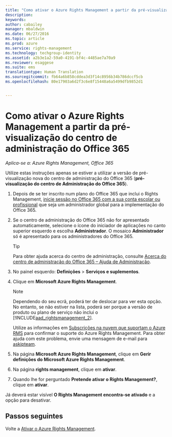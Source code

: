```yaml
---
title: "Como ativar o Azure Rights Management a partir da pré-visualização do centro de administração do Office 365 | Azure RMS"
description: 
keywords: 
author: cabailey
manager: mbaldwin
ms.date: 06/27/2016
ms.topic: article
ms.prod: azure
ms.service: rights-management
ms.technology: techgroup-identity
ms.assetid: a2b3e1a2-59a0-4191-bf4c-4485ae7a70a9
ms.reviewer: esaggese
ms.suite: ems
translationtype: Human Translation
ms.sourcegitcommit: fb64a6b858cddea3d3f14c8956b34b786dccf5cb
ms.openlocfilehash: 80e17903a6d2f3c6e8f15448a6a5499dfb9852d1


---
```


# Como ativar o Azure Rights Management a partir da pré-visualização do centro de administração do Office 365

*Aplica-se a: Azure Rights Management, Office 365*


Utilize estas instruções apenas se estiver a utilizar a versão de pré-visualização nova do centro de administração do Office 365 (**pré-visualização do centro de Administração do Office 365**).

1. Depois de se ter inscrito num plano do Office 365 que inclui o Rights Management, [inicie sessão no Office 365 com a sua conta escolar ou profissional](https://portal.office.com/) que seja um administrador global para a implementação do Office 365.

2. Se o centro de administração do Office 365 não for apresentado automaticamente, selecione o ícone do iniciador de aplicações no canto superior esquerdo e escolha **Administrador**. O mosaico **Administrador** só é apresentado para os administradores do Office 365.

    > [!TIP]
    > Para obter ajuda acerca do centro de administração, consulte [Acerca do centro de administração do Office 365 – Ajuda de Administração](https://support.office.com/article/About-the-Office-365-admin-center-Admin-Help-58537702-d421-4d02-8141-e128e3703547).

3. No painel esquerdo: **Definições** > **Serviços e suplementos**.

4. Clique em **Microsoft Azure Rights Management**.

    > [!NOTE]
    >Dependendo do seu ecrã, poderá ter de deslocar para ver esta opção. No entanto, se não estiver na lista, poderá ser porque a versão de produto ou plano de serviço não inclui o [!INCLUDE[aad_rightsmanagement_2](../includes/aad_rightsmanagement_2_md.md)].
    >
    >Utilize as informações em [Subscrições na nuvem que suportam o Azure RMS](../get-started/requirements-subscriptions.md) para confirmar o suporte do Azure Rights Management. Para obter ajuda com este problema, envie uma mensagem de e-mail para [askipteam](mailto:askipteam?subject=I%20cannot%20activate%20RMS).

5. Na página **Microsoft Azure Rights Management**, clique em **Gerir definições do Microsoft Azure Rights Management**.

6. Na página **rights management**, clique em **ativar**.

7. Quando lhe for perguntado **Pretende ativar o Rights Management?**, clique em **ativar**.

Já deverá estar visível **O Rights Management encontra-se ativado** e a opção para desativar.


## Passos seguintes
Volte a [Ativar o Azure Rights Management](activate-service.md).




<!--HONumber=Jun16_HO4-->


